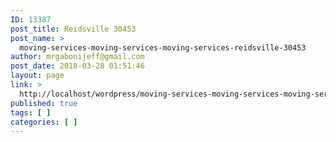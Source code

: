 ```yaml
---
ID: 13387
post_title: Reidsville 30453
post_name: >
  moving-services-moving-services-moving-services-reidsville-30453
author: mrgabonijeff@gmail.com
post_date: 2018-03-28 01:51:46
layout: page
link: >
  http://localhost/wordpress/moving-services-moving-services-moving-services-reidsville-30453/
published: true
tags: [ ]
categories: [ ]
---
```


